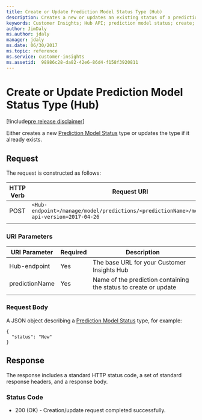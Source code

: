 ```yaml
---
title: Create or Update Prediction Model Status Type (Hub)
description: Creates a new or updates an existing status of a prediction model.
keywords: Customer Insights; Hub API; prediction model status; create; update
author: JimDaly
ms.author: jdaly
manager: jdaly
ms.date: 06/30/2017
ms.topic: reference
ms.service: customer-insights 
ms.assetid:  98986c28-da82-42e6-86d4-f158f3920811
---
```


Create or Update Prediction Model Status Type (Hub)
=================================================

[!include[pre release disclaimer](../../../includes/cc-beta-prerelease-disclaimer.md)]

Either creates a new [Prediction Model Status](../types/predictionmodelstatus.md) type or updates the type if it already exists. 

## Request  
 The request is constructed as follows:

|**HTTP Verb**|**Request URI**|
|-------------|---------------|
|POST|`<Hub-endpoint>/manage/model/predictions/<predictionName>/modelStatus?api-version=2017-04-26`|
| | |

### URI Parameters

|**URI Parameter**|**Required**|**Description**|
| --------------- | ---------- | ------------- |
|Hub-endpoint|Yes|The base URL for your Customer Insights Hub|
|predictionName|Yes|Name of the prediction containing the status to create or update|
| | | |

### Request Body 
 A JSON object describing a [Prediction Model Status](../types/predictionmodelstatus.md) type, for example:

```{json}
{
  "status": "New"
}
```

## Response  
 The response includes a standard HTTP status code, a set of standard response headers, and a response body.

### Status Code  
  
* 200 (OK) - Creation/update request completed successfully. 


